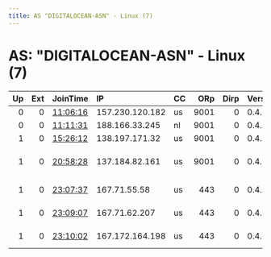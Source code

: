 ```yaml
---
title: AS "DIGITALOCEAN-ASN" - Linux (7)
---
```


# AS: "DIGITALOCEAN-ASN" - Linux (7)

|   Up |   Ext | JoinTime                                                                                              | IP              | CC   |   ORp |   Dirp | Version   | Contact                      | Nickname      |   eFamMembers |
|-----:|------:|:------------------------------------------------------------------------------------------------------|:----------------|:-----|------:|-------:|:----------|:-----------------------------|:--------------|--------------:|
|    0 |     0 | [11:06:16](https://nusenu.github.io/OrNetStats/w/relay/3CADF41DDB3A47A4B55011D8B7EB20B08957A4F8.html) | 157.230.120.182 | us   |  9001 |      0 | 0.4.2.7   | None                         | temporarynode |             1 |
|    0 |     0 | [11:11:31](https://nusenu.github.io/OrNetStats/w/relay/8D1CBBBBCF82A76CFC1A679E4EA1962BA28EBF8A.html) | 188.166.33.245  | nl   |  9001 |      0 | 0.4.2.7   | None                         | Fr33d0mClub   |             1 |
|    1 |     0 | [15:26:12](https://nusenu.github.io/OrNetStats/w/relay/71D55CD62C580E12A492E74165DFE775A18569E5.html) | 138.197.171.32  | us   |  9001 |      0 | 0.4.6.8   | None                         | FOffGoogle    |             1 |
|    1 |     0 | [20:58:28](https://nusenu.github.io/OrNetStats/w/relay/1D7A1C0BE6E5941E304CDDE1F613E22E5668CC1A.html) | 137.184.82.161  | us   |  9001 |      0 | 0.4.6.8   | gyromath at gmail dot com    | gyror3lay     |             1 |
|    1 |     0 | [23:07:37](https://nusenu.github.io/OrNetStats/w/relay/B496378E103E274FEAC36A5F247CFD1FC98A415A.html) | 167.71.55.58    | us   |   443 |      0 | 0.4.6.8   | Ole Blaesing &lt;ob.tor@ob.c | obtor3        |             3 |
|    1 |     0 | [23:09:07](https://nusenu.github.io/OrNetStats/w/relay/D280AFF0BEC86D80E24076744DD1C434E1A8ABD3.html) | 167.71.62.207   | us   |   443 |      0 | 0.4.6.8   | Ole Blaesing &lt;ob.tor@ob.c | obtor1        |             3 |
|    1 |     0 | [23:10:02](https://nusenu.github.io/OrNetStats/w/relay/7EA5136C4CC7AF891BE2CC57CDC5A19C72AC4DF5.html) | 167.172.164.198 | us   |   443 |      0 | 0.4.6.8   | Ole Blaesing &lt;ob.tor@ob.c | obtor2        |             3 |
